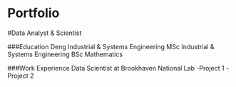 # Portfolio
#Data Analyst & Scientist

###Education
Deng Industrial & Systems Engineering
MSc Industrial & Systems Engineering
BSc Mathematics

###Work Experience
Data Scientist at Brookhaven National Lab
-Project 1
-Project 2
